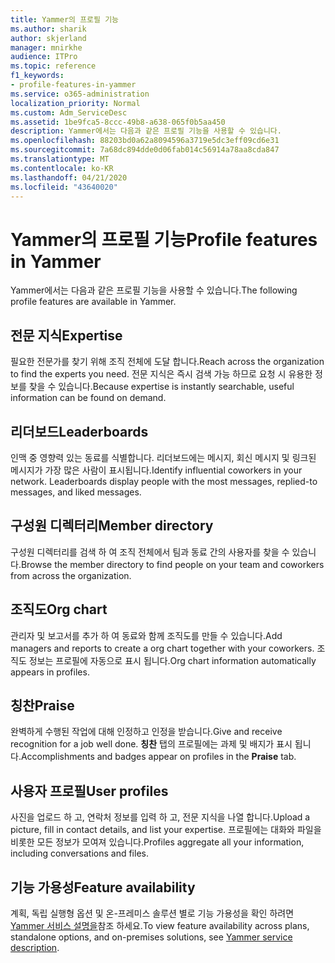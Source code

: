 ```yaml
---
title: Yammer의 프로필 기능
ms.author: sharik
author: skjerland
manager: mnirkhe
audience: ITPro
ms.topic: reference
f1_keywords:
- profile-features-in-yammer
ms.service: o365-administration
localization_priority: Normal
ms.custom: Adm_ServiceDesc
ms.assetid: 1be9fca5-8ccc-49b8-a638-065f0b5aa450
description: Yammer에서는 다음과 같은 프로필 기능을 사용할 수 있습니다.
ms.openlocfilehash: 88203bd0a62a8094596a3719e5dc3eff09cd6e31
ms.sourcegitcommit: 7a68dc894dde0d06fab014c56914a78aa8cda847
ms.translationtype: MT
ms.contentlocale: ko-KR
ms.lasthandoff: 04/21/2020
ms.locfileid: "43640020"
---
```

# <a name="profile-features-in-yammer"></a><span data-ttu-id="1da26-103">Yammer의 프로필 기능</span><span class="sxs-lookup"><span data-stu-id="1da26-103">Profile features in Yammer</span></span>

<span data-ttu-id="1da26-104">Yammer에서는 다음과 같은 프로필 기능을 사용할 수 있습니다.</span><span class="sxs-lookup"><span data-stu-id="1da26-104">The following profile features are available in Yammer.</span></span>
 
## <a name="expertise"></a><span data-ttu-id="1da26-105">전문 지식</span><span class="sxs-lookup"><span data-stu-id="1da26-105">Expertise</span></span>

<span data-ttu-id="1da26-106">필요한 전문가를 찾기 위해 조직 전체에 도달 합니다.</span><span class="sxs-lookup"><span data-stu-id="1da26-106">Reach across the organization to find the experts you need.</span></span> <span data-ttu-id="1da26-107">전문 지식은 즉시 검색 가능 하므로 요청 시 유용한 정보를 찾을 수 있습니다.</span><span class="sxs-lookup"><span data-stu-id="1da26-107">Because expertise is instantly searchable, useful information can be found on demand.</span></span>

## <a name="leaderboards"></a><span data-ttu-id="1da26-108">리더보드</span><span class="sxs-lookup"><span data-stu-id="1da26-108">Leaderboards</span></span>

<span data-ttu-id="1da26-p102">인맥 중 영향력 있는 동료를 식별합니다. 리더보드에는 메시지, 회신 메시지 및 링크된 메시지가 가장 많은 사람이 표시됩니다.</span><span class="sxs-lookup"><span data-stu-id="1da26-p102">Identify influential coworkers in your network. Leaderboards display people with the most messages, replied-to messages, and liked messages.</span></span>

## <a name="member-directory"></a><span data-ttu-id="1da26-111">구성원 디렉터리</span><span class="sxs-lookup"><span data-stu-id="1da26-111">Member directory</span></span>

<span data-ttu-id="1da26-112">구성원 디렉터리를 검색 하 여 조직 전체에서 팀과 동료 간의 사용자를 찾을 수 있습니다.</span><span class="sxs-lookup"><span data-stu-id="1da26-112">Browse the member directory to find people on your team and coworkers from across the organization.</span></span>
  
## <a name="org-chart"></a><span data-ttu-id="1da26-113">조직도</span><span class="sxs-lookup"><span data-stu-id="1da26-113">Org chart</span></span>

<span data-ttu-id="1da26-114">관리자 및 보고서를 추가 하 여 동료와 함께 조직도를 만들 수 있습니다.</span><span class="sxs-lookup"><span data-stu-id="1da26-114">Add managers and reports to create a org chart together with your coworkers.</span></span> <span data-ttu-id="1da26-115">조직도 정보는 프로필에 자동으로 표시 됩니다.</span><span class="sxs-lookup"><span data-stu-id="1da26-115">Org chart information automatically appears in profiles.</span></span>
  
## <a name="praise"></a><span data-ttu-id="1da26-116">칭찬</span><span class="sxs-lookup"><span data-stu-id="1da26-116">Praise</span></span>

<span data-ttu-id="1da26-117">완벽하게 수행된 작업에 대해 인정하고 인정을 받습니다.</span><span class="sxs-lookup"><span data-stu-id="1da26-117">Give and receive recognition for a job well done.</span></span> <span data-ttu-id="1da26-118">**칭찬** 탭의 프로필에는 과제 및 배지가 표시 됩니다.</span><span class="sxs-lookup"><span data-stu-id="1da26-118">Accomplishments and badges appear on profiles in the **Praise** tab.</span></span>
 
## <a name="user-profiles"></a><span data-ttu-id="1da26-119">사용자 프로필</span><span class="sxs-lookup"><span data-stu-id="1da26-119">User profiles</span></span>

<span data-ttu-id="1da26-120">사진을 업로드 하 고, 연락처 정보를 입력 하 고, 전문 지식을 나열 합니다.</span><span class="sxs-lookup"><span data-stu-id="1da26-120">Upload a picture, fill in contact details, and list your expertise.</span></span> <span data-ttu-id="1da26-121">프로필에는 대화와 파일을 비롯한 모든 정보가 모여져 있습니다.</span><span class="sxs-lookup"><span data-stu-id="1da26-121">Profiles aggregate all your information, including conversations and files.</span></span>
  
## <a name="feature-availability"></a><span data-ttu-id="1da26-122">기능 가용성</span><span class="sxs-lookup"><span data-stu-id="1da26-122">Feature availability</span></span>

<span data-ttu-id="1da26-123">계획, 독립 실행형 옵션 및 온-프레미스 솔루션 별로 기능 가용성을 확인 하려면 [Yammer 서비스 설명을](yammer-service-description.md)참조 하세요.</span><span class="sxs-lookup"><span data-stu-id="1da26-123">To view feature availability across plans, standalone options, and on-premises solutions, see [Yammer service description](yammer-service-description.md).</span></span>
  

